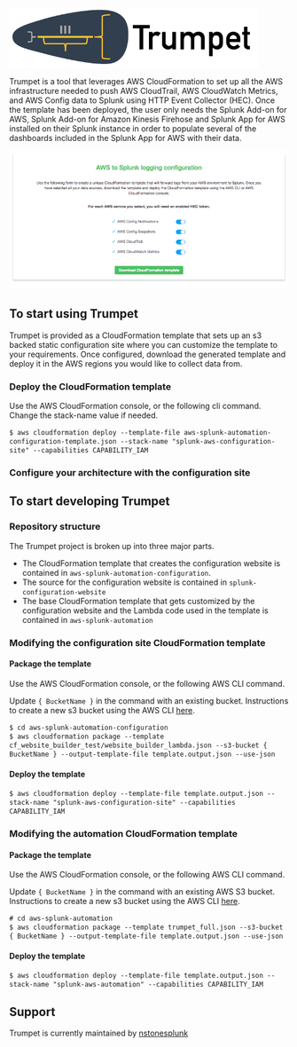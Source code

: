 <img src="README-static-assets/trumpet_logo.png" width="450">

Trumpet is a tool that leverages AWS CloudFormation to set up all the AWS infrastructure needed to push AWS CloudTrail, AWS CloudWatch Metrics, and AWS Config data to Splunk using HTTP Event Collector (HEC). Once the template has been deployed, the user only needs the Splunk Add-on for AWS, Splunk Add-on for Amazon Kinesis Firehose and Splunk App for AWS installed on their Splunk instance in order to populate several of the dashboards included in the Splunk App for AWS with their data.

<img src="readme_static/config_img.png">

## To start using Trumpet
Trumpet is provided as a CloudFormation template that sets up an s3 backed static configuration site where you can customize the template to your requirements. Once configured, download the generated template and deploy it in the AWS regions you would like to collect data from.

### Deploy the CloudFormation template

Use the AWS CloudFormation console, or the following cli command. Change the stack-name value if needed.

```
$ aws cloudformation deploy --template-file aws-splunk-automation-configuration-template.json --stack-name "splunk-aws-configuration-site" --capabilities CAPABILITY_IAM
```

### Configure your architecture with the configuration site


## To start developing Trumpet
### Repository structure
The Trumpet project is broken up into three major parts. 
* The CloudFormation template that creates the configuration website is contained in `aws-splunk-automation-configuration`.  
* The source for the configuration website is contained in `splunk-configuration-website`
* The base CloudFormation template that gets customized by the configuration website and the Lambda code used in the template is contained in `aws-splunk-automation`

### Modifying the configuration site CloudFormation template
#### Package the template

Use the AWS CloudFormation console, or the following AWS CLI command. 

Update `{ BucketName }` in the command with an existing bucket. Instructions to create a new s3 bucket using the AWS CLI [here](https://docs.aws.amazon.com/cli/latest/userguide/using-s3-commands.html).
```
$ cd aws-splunk-automation-configuration
$ aws cloudformation package --template cf_website_builder_test/website_builder_lambda.json --s3-bucket { BucketName } --output-template-file template.output.json --use-json
```
#### Deploy the template
```
$ aws cloudformation deploy --template-file template.output.json --stack-name "splunk-aws-configuration-site" --capabilities CAPABILITY_IAM
```

### Modifying the automation CloudFormation template
#### Package the template

Use the AWS CloudFormation console, or the following AWS CLI command. 

Update `{ BucketName }` in the command with an existing AWS S3 bucket. Instructions to create a new s3 bucket using the AWS CLI [here](https://docs.aws.amazon.com/cli/latest/userguide/using-s3-commands.html).
```
# cd aws-splunk-automation
$ aws cloudformation package --template trumpet_full.json --s3-bucket { BucketName } --output-template-file template.output.json --use-json
```
#### Deploy the template
```
$ aws cloudformation deploy --template-file template.output.json --stack-name "splunk-aws-automation" --capabilities CAPABILITY_IAM
```

## Support

Trumpet is currently maintained by [nstonesplunk](https://github.com/nstonesplunk)
